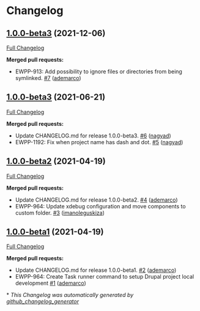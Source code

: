 # Changelog

## [1.0.0-beta3](https://github.com/openeuropa/task-runner-drupal-project-symlink/tree/1.0.0-beta3) (2021-12-06)

[Full Changelog](https://github.com/openeuropa/task-runner-drupal-project-symlink/compare/1.0.0-beta3...1.0.0-beta3)

**Merged pull requests:**

- EWPP-913: Add possibility to ignore files or directories from being symlinked. [\#7](https://github.com/openeuropa/task-runner-drupal-project-symlink/pull/7) ([ademarco](https://github.com/ademarco))

## [1.0.0-beta3](https://github.com/openeuropa/task-runner-drupal-project-symlink/tree/1.0.0-beta3) (2021-06-21)

[Full Changelog](https://github.com/openeuropa/task-runner-drupal-project-symlink/compare/1.0.0-beta2...1.0.0-beta3)

**Merged pull requests:**

- Update CHANGELOG.md for release 1.0.0-beta3. [\#6](https://github.com/openeuropa/task-runner-drupal-project-symlink/pull/6) ([nagyad](https://github.com/nagyad))
- EWPP-1192: Fix when project name has dash and dot. [\#5](https://github.com/openeuropa/task-runner-drupal-project-symlink/pull/5) ([nagyad](https://github.com/nagyad))

## [1.0.0-beta2](https://github.com/openeuropa/task-runner-drupal-project-symlink/tree/1.0.0-beta2) (2021-04-19)

[Full Changelog](https://github.com/openeuropa/task-runner-drupal-project-symlink/compare/1.0.0-beta1...1.0.0-beta2)

**Merged pull requests:**

- Update CHANGELOG.md for release 1.0.0-beta2. [\#4](https://github.com/openeuropa/task-runner-drupal-project-symlink/pull/4) ([ademarco](https://github.com/ademarco))
- EWPP-964: Update xdebug configuration and move components to custom folder. [\#3](https://github.com/openeuropa/task-runner-drupal-project-symlink/pull/3) ([imanoleguskiza](https://github.com/imanoleguskiza))

## [1.0.0-beta1](https://github.com/openeuropa/task-runner-drupal-project-symlink/tree/1.0.0-beta1) (2021-04-19)

[Full Changelog](https://github.com/openeuropa/task-runner-drupal-project-symlink/compare/48202c8fe1f1d2aba48215bdf20f9484a2b99833...1.0.0-beta1)

**Merged pull requests:**

- Update CHANGELOG.md for release 1.0.0-beta1. [\#2](https://github.com/openeuropa/task-runner-drupal-project-symlink/pull/2) ([ademarco](https://github.com/ademarco))
- EWPP-964: Create Task runner command to setup Drupal project local development [\#1](https://github.com/openeuropa/task-runner-drupal-project-symlink/pull/1) ([ademarco](https://github.com/ademarco))



\* *This Changelog was automatically generated by [github_changelog_generator](https://github.com/github-changelog-generator/github-changelog-generator)*

